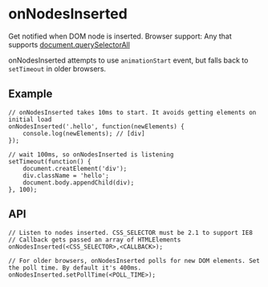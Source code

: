 onNodesInserted
==============

Get notified when DOM node is inserted.
Browser support:
	Any that supports [document.querySelectorAll](http://caniuse.com/queryselector)

onNodesInserted attempts to use `animationStart` event, but falls back to `setTimeout` in older browsers.

## Example
```
// onNodesInserted takes 10ms to start. It avoids getting elements on initial load
onNodesInserted('.hello', function(newElements) {
	console.log(newElements); // [div]
});

// wait 100ms, so onNodesInserted is listening
setTimeout(function() {
	document.creatElement('div');
	div.className = 'hello';
	document.body.appendChild(div);
}, 100);
```

## API
```
// Listen to nodes inserted. CSS_SELECTOR must be 2.1 to support IE8
// Callback gets passed an array of HTMLElements
onNodesInserted(<CSS_SELECTOR>,<CALLBACK>);

// For older browsers, onNodesInserted polls for new DOM elements. Set the poll time. By default it's 400ms.
onNodesInserted.setPollTime(<POLL_TIME>);
```
